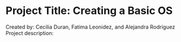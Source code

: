 # Project Title: Creating a Basic OS
Created by: Cecilia Duran, Fatima Leonidez, and Alejandra Rodriguez
Project description: 
